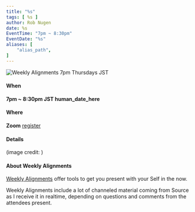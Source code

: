 ```yaml
---
title: "%s"
tags: [ %s ]
author: Rob Nugen
date: %s
EventTime: "7pm ~ 8:30pm"
EventDate: "%s"
aliases: [
    "alias_path",
]
---
```


<img
src="episode_image"
alt="Weekly Alignments 7pm Thursdays JST"
class="title" />

#### When

**7pm ~ 8:30pm JST human_date_here**

#### Where

**Zoom** [register](/weekly-alignments/registration/)

#### Details

(image credit: )

#### About Weekly Alignments

[Weekly Alignments](/weekly-alignments/) offer tools to get you present with your Self in the now.

Weekly Alignments include a lot of channeled material coming from
Source as I receive it in realtime, depending on questions and
comments from the attendees present.
